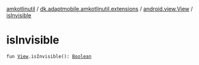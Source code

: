 [amkotlinutil](../../index.md) / [dk.adaptmobile.amkotlinutil.extensions](../index.md) / [android.view.View](index.md) / [isInvisible](is-invisible.md)

# isInvisible

`fun `[`View`](https://developer.android.com/reference/android/view/View.html)`.isInvisible(): `[`Boolean`](https://kotlinlang.org/api/latest/jvm/stdlib/kotlin/-boolean/index.html)